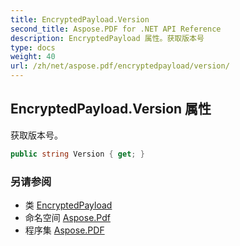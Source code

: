 ```yaml
---
title: EncryptedPayload.Version
second_title: Aspose.PDF for .NET API Reference
description: EncryptedPayload 属性。获取版本号
type: docs
weight: 40
url: /zh/net/aspose.pdf/encryptedpayload/version/
---
```

## EncryptedPayload.Version 属性

获取版本号。

```csharp
public string Version { get; }
```

### 另请参阅

* 类 [EncryptedPayload](../)
* 命名空间 [Aspose.Pdf](../../../aspose.pdf/)
* 程序集 [Aspose.PDF](../../../)